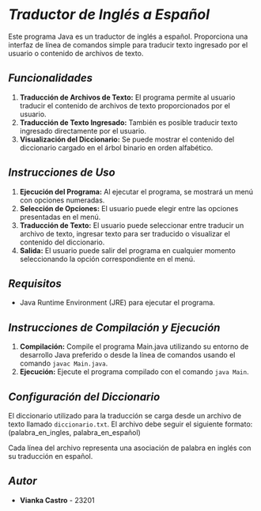# ***Traductor de Inglés a Español***

Este programa Java es un traductor de inglés a español. Proporciona una interfaz de línea de comandos simple para traducir texto ingresado por el usuario o contenido de archivos de texto.

## ***Funcionalidades***

1. **Traducción de Archivos de Texto:** El programa permite al usuario traducir el contenido de archivos de texto proporcionados por el usuario.
2. **Traducción de Texto Ingresado:** También es posible traducir texto ingresado directamente por el usuario.
3. **Visualización del Diccionario:** Se puede mostrar el contenido del diccionario cargado en el árbol binario en orden alfabético.

## ***Instrucciones de Uso***

1. **Ejecución del Programa:** Al ejecutar el programa, se mostrará un menú con opciones numeradas.
2. **Selección de Opciones:** El usuario puede elegir entre las opciones presentadas en el menú.
3. **Traducción de Texto:** El usuario puede seleccionar entre traducir un archivo de texto, ingresar texto para ser traducido o visualizar el contenido del diccionario.
4. **Salida:** El usuario puede salir del programa en cualquier momento seleccionando la opción correspondiente en el menú.

## ***Requisitos***

- Java Runtime Environment (JRE) para ejecutar el programa.

## ***Instrucciones de Compilación y Ejecución***

1. **Compilación:** Compile el programa Main.java utilizando su entorno de desarrollo Java preferido o desde la línea de comandos usando el comando `javac Main.java`.
2. **Ejecución:** Ejecute el programa compilado con el comando `java Main`.

## ***Configuración del Diccionario***

El diccionario utilizado para la traducción se carga desde un archivo de texto llamado `diccionario.txt`. El archivo debe seguir el siguiente formato:
(palabra_en_ingles, palabra_en_español)

Cada línea del archivo representa una asociación de palabra en inglés con su traducción en español.

## ***Autor***

- **Vianka Castro** - 23201


